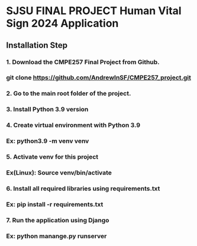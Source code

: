 # SJSU FINAL PROJECT Human Vital Sign 2024 Application

## Installation Step 


### 1. Download the CMPE257 Final Project from Github. 
### git clone https://github.com/AndrewInSF/CMPE257_project.git

### 2. Go to the main root folder of the project. 

### 3. Install Python 3.9 version 

### 4. Create virtual environment with Python 3.9
### Ex: python3.9 -m venv venv 

### 5. Activate venv for this project 
### Ex(Linux): Source venv/bin/activate 

### 6. Install all required libraries using requirements.txt 
### Ex: pip install -r requirements.txt

### 7. Run the application using Django 
### Ex: python manange.py runserver 

